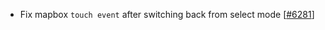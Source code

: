 - Fix mapbox `touch event` after switching back from select mode [[#6281](https://github.com/plotly/plotly.js/pull/6281)]
